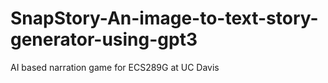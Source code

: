 # SnapStory-An-image-to-text-story-generator-using-gpt3
AI based narration game for ECS289G at UC Davis
